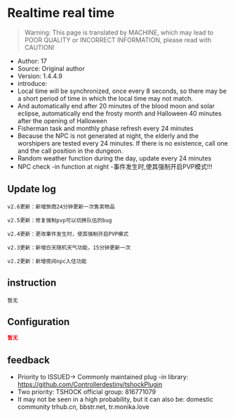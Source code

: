 # Realtime real time

> Warning: This page is translated by MACHINE, which may lead to POOR QUALITY or INCORRECT INFORMATION, please read with CAUTION!


- Author: 17
- Source: Original author
- Version: 1.4.4.9
- introduce:
- Local time will be synchronized, once every 8 seconds, so there may be a short period of time in which the local time may not match.
- And automatically end after 20 minutes of the blood moon and solar eclipse, automatically end the frosty month and Halloween 40 minutes after the opening of Halloween
- Fisherman task and monthly phase refresh every 24 minutes
- Because the NPC is not generated at night, the elderly and the worshipers are tested every 24 minutes. If there is no existence, call one and the call position in the dungeon.
- Random weather function during the day, update every 24 minutes
- NPC check -in function at night
-事件发生时,使其强制开启PVP模式!!!

## Update log

```
v2.6更新：新增旅商24分钟更新一次售卖物品

v2.5更新：修复强制pvp可以切换队伍的bug

v2.4更新：更改事件发生时，使其强制开启PVP模式

v2.3更新：新增白天随机天气功能，15分钟更新一次

v2.2更新：新增夜间npc入住功能
```

## instruction

```
暂无
```

## Configuration

```json
暂无
```
## feedback
- Priority to ISSUED-> Commonly maintained plug -in library: https://github.com/Controllerdestiny/tshockPlugin
- Two priority: TSHOCK official group: 816771079
- It may not be seen in a high probability, but it can also be: domestic community trhub.cn, bbstr.net, tr.monika.love
